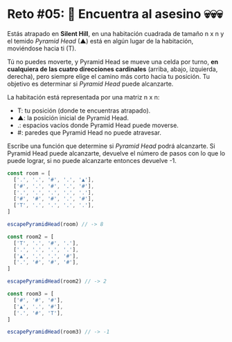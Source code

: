 # Reto #05: 🔪 Encuentra al asesino 💀💀💀

Estás atrapado en **Silent Hill**, en una habitación cuadrada de tamaño n x n y el temido _Pyramid Head_ (▲) está en algún lugar de la habitación, moviéndose hacia ti (T).

Tú no puedes moverte, y Pyramid Head se mueve una celda por turno, **en cualquiera de las cuatro direcciones cardinales** (arriba, abajo, izquierda, derecha), pero siempre elige el camino más corto hacia tu posición. Tu objetivo es determinar si _Pyramid Head_ puede alcanzarte.

La habitación está representada por una matriz n x n:

- T: tu posición (donde te encuentras atrapado).
- ▲: la posición inicial de Pyramid Head.
- .: espacios vacíos donde Pyramid Head puede moverse.
- #: paredes que Pyramid Head no puede atravesar.

Escribe una función que determine si _Pyramid Head_ podrá alcanzarte. Si Pyramid Head puede alcanzarte, devuelve el número de pasos con lo que lo puede lograr, si no puede alcanzarte entonces devuelve -1.

```js
const room = [
  ['.', '.', '#', '.', '▲'],
  ['#', '.', '#', '.', '#'],
  ['.', '.', '.', '.', '.'],
  ['#', '#', '#', '.', '#'],
  ['T', '.', '.', '.', '.'],
]

escapePyramidHead(room) // -> 8

const room2 = [
  ['T', '.', '#', '.'],
  ['.', '.', '.', '.'],
  ['▲', '.', '.', '#'],
  ['.', '#', '#', '#'],
]

escapePyramidHead(room2) // -> 2

const room3 = [
  ['#', '#', '#'],
  ['▲', '.', '#'],
  ['.', '#', 'T'],
]

escapePyramidHead(room3) // -> -1
```
